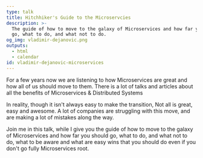```yaml
---
type: talk
title: Hitchhiker's Guide to the Microservcies
description: >-
  The guide of how to move to the galaxy of Microservices and how far you should
  go, what to do, and what not to do.
og_img: vladimir-dejanovic.png
outputs:
  - html
  - calendar
id: vladimir-dejanovic-microservices
---
```


For a few years now we are listening to how Microservices are great and how all of us should move to them. There is a lot of talks and articles about all the benefits of Microservices & Distributed Systems

In reality, though it isn't always easy to make the transition,  Not all is great, easy and awesome. A lot of companies are struggling with this move, and are making a lot of mistakes along the way.

Join me in this talk, while I give you the guide of how to move to the galaxy of Microservices and how far you should go, what to do, and what not to do, what to be aware and what are easy wins that you should do even if you don't go fully Microservices root.
